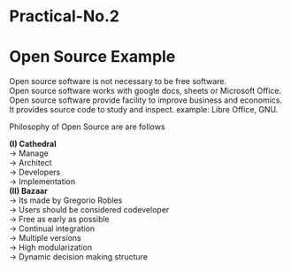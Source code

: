 # Practical-No.2
# Open Source Example
Open source software is not necessary to be free software.  
Open source software works with google docs, sheets or Microsoft Office.  
Open source software provide facility to improve business and economics.  
It provides source code to study and inspect. example: Libre Office, GNU.  

Philosophy of Open Source are are follows  

**(I) Cathedral**   
-> Manage  
-> Architect  
-> Developers  
-> Implementation  
**(II) Bazaar**  
-> Its made by Gregorio Robles  
-> Users should be considered codeveloper  
-> Free as early as possible  
-> Continual integration  
-> Multiple versions  
-> High modularization  
-> Dynamic decision making structure  
